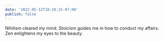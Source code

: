 ```yaml
---
date: '2022-05-12T10:28:25-07:00'
publish: false
---
```

Nihilism cleared my mind. Stoicism guides me in how to conduct my affairs. Zen enlightens my eyes to the beauty. 